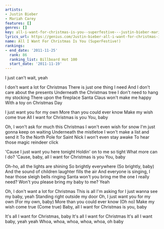 ```yaml
---
artists:
- Justin Bieber
- Mariah Carey
features: []
genres: []
key: all-i-want-for-christmas-is-you--superfestive---justin-bieber-mariah-carey
lyrics_url: https://genius.com/Justin-bieber-all-i-want-for-christmas-is-you-superfestive-lyrics
name: All I Want For Christmas Is You (SuperFestive!)
rankings:
- end_date: '2011-11-25'
  rank: 86
  ranking_list: Billboard Hot 100
  start_date: '2011-11-19'
---
```

I just can't wait, yeah


I don't want a lot for Christmas
There is just one thing I need
And I don't care about the presents
Underneath the Christmas tree
I don't need to hang my stocking
There upon the fireplace
Santa Claus won't make me happy
With a toy on Christmas Day


I just want you for my own
More than you could ever know
Make my wish come true
All I want for Christmas is you
You, baby


Oh, I won't ask for much this Christmas
I won't even wish for snow
I'm just gonna keep on waiting
Underneath the mistletoe
I won't make a list and send it
To the North Pole for Saint Nick
I won't even stay awake
To hear those magic reindeer click


'Cause I just want you here tonight
Holdin' on to me so tight
What more can I do?
'Cause, baby, all I want for Christmas is you
You, baby


Oh-ho, all the lights are shining
So brightly everywhere (So brightly, baby)
And the sound of children laughter fills the air
And everyone is singing, I hear those sleigh bells ringing
Santa won't you bring me the one I really need?
Won't you please bring my baby to me? Yeah


Oh, I don't want a lot for Christmas
This is all I'm asking for
I just wanna see my baby, yeah
Standing right outside my door
Oh, I just want you for my own (For my own, baby)
More than you could ever know (Oh no)
Make my wish come true (Come true)
Baby, all I want for Christmas is you, baby


It's all I want for Christmas, baby
It's all I want for Christmas
It's all I want baby, yeah yeah
Whoa, whoa, whoa, whoa, whoa, oh baby

